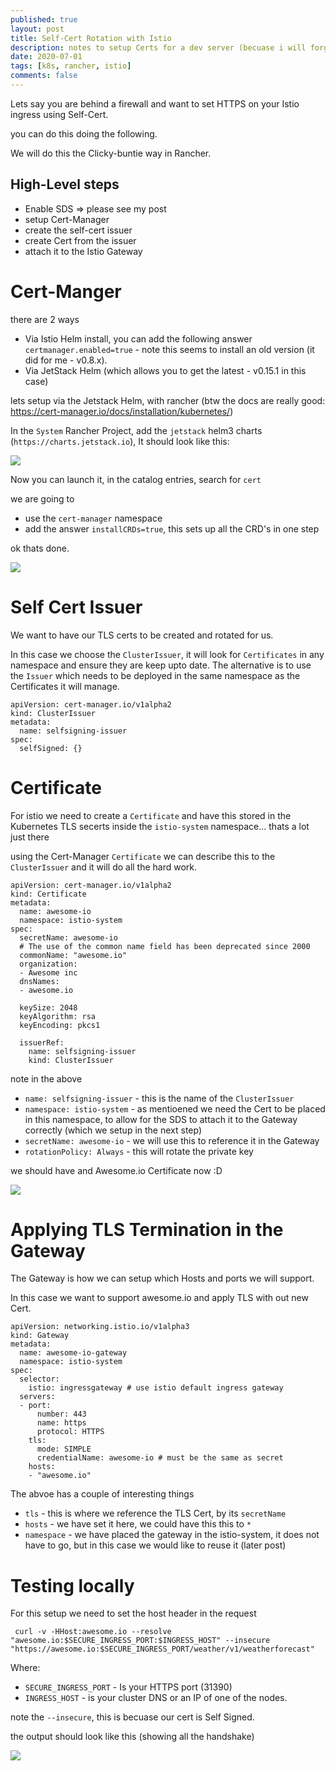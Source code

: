 ```yaml
---
published: true
layout: post
title: Self-Cert Rotation with Istio
description: notes to setup Certs for a dev server (becuase i will forget this)
date: 2020-07-01
tags: [k8s, rancher, istio]
comments: false
---
```


Lets say you are behind a firewall and want to set HTTPS on your Istio ingress using Self-Cert.

you can do this doing the following.

We will do this the Clicky-buntie way in Rancher.

## High-Level steps

- Enable SDS => please see my post
- setup Cert-Manager
- create the self-cert issuer
- create Cert from the issuer
- attach it to the Istio Gateway

# Cert-Manger

there are 2 ways

- Via Istio Helm install, you can add the following answer `certmanager.enabled=true` - note this seems to install an old version (it did for me - v0.8.x).
- Via JetStack Helm (which allows you to get the latest - v0.15.1 in this case) 

lets setup via the Jetstack Helm, with rancher (btw the docs are really good: https://cert-manager.io/docs/installation/kubernetes/)

In the `System` Rancher Project, add the `jetstack` helm3 charts (`https://charts.jetstack.io`), It should look like this:

![](https://raw.githubusercontent.com/dbones/dbones.github.io/master/images/posts/2020/istio-self-cert/rancher-jetstack-helm.PNG)

Now you can launch it, in the catalog entries, search for `cert`

we are going to

- use the `cert-manager` namespace
- add the answer `installCRDs=true`, this sets up all the CRD's in one step

ok thats done.

![](https://raw.githubusercontent.com/dbones/dbones.github.io/master/images/posts/2020/istio-self-cert/cert-manger-installed.PNG)

# Self Cert Issuer

We want to have our TLS certs to be created and rotated for us.

In this case we choose the `ClusterIssuer`, it will look for `Certificates` in any namespace and ensure they are keep upto date. The alternative is to use the `Issuer` which needs to be deployed in the same namespace as the Certificates it will manage.

```
apiVersion: cert-manager.io/v1alpha2
kind: ClusterIssuer
metadata:
  name: selfsigning-issuer
spec:
  selfSigned: {}
```

# Certificate

For istio we need to create a `Certificate` and have this stored in the Kubernetes TLS secerts inside the `istio-system` namespace... thats a lot just there

using the Cert-Manager `Certificate` we can describe this to the `ClusterIssuer` and it will do all the hard work.

```
apiVersion: cert-manager.io/v1alpha2
kind: Certificate
metadata:
  name: awesome-io
  namespace: istio-system
spec:
  secretName: awesome-io
  # The use of the common name field has been deprecated since 2000
  commonName: "awesome.io"
  organization:
  - Awesome inc
  dnsNames:
  - awesome.io
  
  keySize: 2048
  keyAlgorithm: rsa
  keyEncoding: pkcs1
  
  issuerRef:
    name: selfsigning-issuer
    kind: ClusterIssuer
```

note in the above

- `name: selfsigning-issuer` - this is the name of the `ClusterIssuer`
- `namespace: istio-system` - as mentioened we need the Cert to be placed in this namespace, to allow for the SDS to attach it to the Gateway correctly (which we setup in the next step)
- `secretName: awesome-io` - we will use this to reference it in the Gateway
- `rotationPolicy: Always` - this will rotate the private key

we should have and Awesome.io Certificate now :D

![](https://raw.githubusercontent.com/dbones/dbones.github.io/master/images/posts/2020/istio-self-cert/awesome-cert.PNG)


# Applying TLS Termination in the Gateway

The Gateway is how we can setup which Hosts and ports we will support.

In this case we want to support awesome.io and apply TLS with out new Cert.

```
apiVersion: networking.istio.io/v1alpha3
kind: Gateway
metadata:
  name: awesome-io-gateway
  namespace: istio-system
spec:
  selector:
    istio: ingressgateway # use istio default ingress gateway
  servers:
  - port:
      number: 443
      name: https
      protocol: HTTPS
    tls:
      mode: SIMPLE
      credentialName: awesome-io # must be the same as secret
    hosts:
    - "awesome.io"

```

The abvoe has a couple of interesting things

- `tls` - this is where we reference the TLS Cert, by its `secretName`
- `hosts` - we have set it here, we could have this this to `*`
- `namespace` - we have placed the gateway in the istio-system, it does not have to go, but in this case we would like to reuse it (later post)


# Testing locally

For this setup we need to set the host header in the request

```
 curl -v -HHost:awesome.io --resolve "awesome.io:$SECURE_INGRESS_PORT:$INGRESS_HOST" --insecure "https://awesome.io:$SECURE_INGRESS_PORT/weather/v1/weatherforecast"
```

Where:

- `SECURE_INGRESS_PORT` - Is your HTTPS port (31390)
- `INGRESS_HOST` - is your cluster DNS or an IP of one of the nodes.

note the `--insecure`, this is becuase our cert is Self Signed.

the output should look like this (showing all the handshake)

![](https://raw.githubusercontent.com/dbones/dbones.github.io/master/images/posts/2020/istio-self-cert/output.PNG)